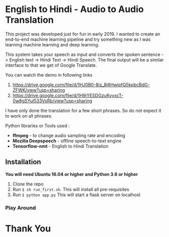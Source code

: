 # English to Hindi - Audio to Audio Translation

This project was developed just for fun in early 2019. I wanted to create an end-to-end machine learning pipeline and try something new as 
I was learning machine learning and deep learning.  

This system takes your speech as input and converts the spoken sentence -> English text -> Hindi Text -> Hindi Speech. The final output will be a similar interface to that we get
of Google Translate.  

You can watch the demo in following links
1. https://drive.google.com/file/d/1HJ0B0-8iz_8j6HwipfQ5kpbcBdG-ZFWK/view?usp=sharing
2. https://drive.google.com/file/d/1H9jYESDGzuKvyxcT-0w8gSYul533VsRb/view?usp=sharing  

I have only done the translation for a few short phrases. So do not expect it to work on all phrases.  
  
Python libraries or Tools used :
* **ffmpeg** - to change audio sampling rate and encoding
* **Mozilla Deepspeech** - offline speech-to-text engine
* **Tensorflow-nmt** - English to Hindi Translation
  
## Installation

**You will need Ubuntu 16.04 or higher and Python 3.6 or higher**

1. Clone the repo
2. Run `$ sh run_first.sh`. This will install all pre-requisites
3. Run `$ python app.py` This will start a flask server on localhost

### Play Around

# Thank You
